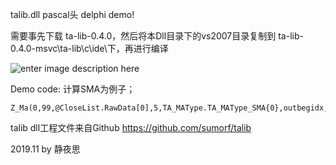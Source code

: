 talib.dll  pascal头   delphi demo!


需要事先下载  ta-lib-0.4.0，然后将本Dll目录下的vs2007目录复制到 ta-lib-0.4.0-msvc\ta-lib\c\ide\下，再进行编译



![enter image description here](https://github.com/UserWenxin/talib4Pascal/blob/master/images/Demo.jpg?raw=true)


Demo code:  计算SMA为例子； 

    Z_Ma(0,99,@CloseList.RawData[0],5,TA_MAType.TA_MAType_SMA{0},outbegidx,outnbelement,@MaList.RawData[0]);


talib dll工程文件来自Github  https://github.com/sumorf/talib 


2019.11 by 静夜思
